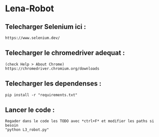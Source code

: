 # Lena-Robot
## Telecharger Selenium ici :
	https://www.selenium.dev/
## Telecharger le chromedriver adequat :
	(check Help > About Chrome)
	https://chromedriver.chromium.org/downloads
## Telecharger les dependenses :
    pip install -r "requirements.txt"
## Lancer le code :
    Regader dans le code les TODO avec *ctrl+F* et modifier les paths si besoin
    "python L3_robot.py"